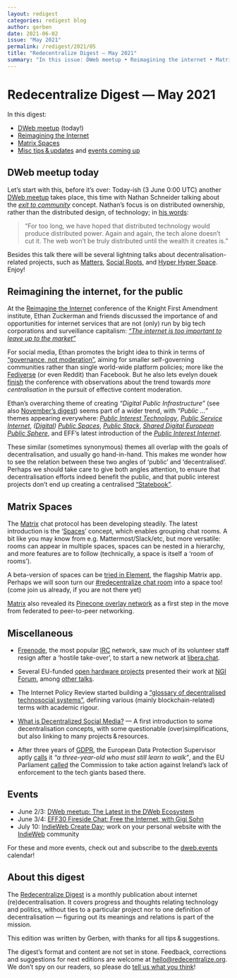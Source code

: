 ```yaml
---
layout: redigest
categories: redigest blog
author: gerben
date: 2021-06-02
issue: "May 2021"
permalink: /redigest/2021/05
title: "Redecentralize Digest — May 2021"
summary: "In this issue: DWeb meetup • Reimagining the internet • Matrix Spaces • etc."
---
```


Redecentralize Digest — May 2021
================================

In this digest:

- [DWeb meetup](#dweb-meetup-today) (today!)
- [Reimagining the Internet](#reimagining-the-internet-for-the-public)
- [Matrix Spaces](#matrix-spaces)
- [Misc tips & updates](#miscellaneous) and [events coming up](#events)


## DWeb meetup today

Let’s start with this, before it’s over: Today-ish (3 June 0:00 UTC) another [DWeb meetup][] takes place, this time with Nathan Schneider talking about the *[exit to community][]* concept. Nathan’s focus is on distributed ownership, rather than the distributed design, of technology; in [his words][]:

> “For too long, we have hoped that distributed technology would produce distributed power. Again and again, the tech alone doesn’t cut it. The web won’t be truly distributed until the wealth it creates is.”

Besides this talk there will be several lightning talks about decentralisation-related projects, such as [Matters][], [Social Roots][], and [Hyper Hyper Space][]. Enjoy!

[DWeb meetup]: https://www.eventbrite.com/e/dweb-meetup-june-2021-the-latest-in-the-dweb-ecosystem-tickets-155980892047
[exit to community]: https://www.colorado.edu/lab/medlab/2020/08/31/exit-community-community-primer
[his words]: https://blog.archive.org/2021/05/27/distribute-commons-not-commodities/
[Matters]: https://matters.news/about "Matters is a Chinese “decentralized content publishing and discussion platform for creators to publish, manage, license, and monetize their work”"
[Social Roots]: https://www.socialroots.io/ "Social Roots is “a worker-owned platform cooperative that weaves together impact driven networks”"
[Hyper Hyper Space]: https://www.hyperhyperspace.org/ "Hyper Hyper Space is “an open-source, non-for-profit effort to create distributed applications using web browsers as full peers”"


## Reimagining the internet, for the public

At the [Reimagine the Internet][] conference of the Knight First Amendment institute, Ethan Zuckerman and friends discussed the importance of and opportunities for internet services that are not (only) run by big tech corporations and surveillance capitalism: *[“The internet is too important to leave up to the market”]*

For social media, Ethan promotes the bright idea to think in terms of [“governance, not moderation”], aiming for smaller self-governing communities rather than single world-wide platform policies; more like the [Fediverse][] (or even Reddit) than Facebook. But he also lets evelyn douek [finish][] the conference with observations about the trend towards *more centralisation* in the pursuit of effective content moderation.

Ethan’s overarching theme of creating *“Digital Public Infrastructure”* (see also [November’s digest][]) seems part of a wider trend, with *“Public …”* themes appearing everywhere: *[Public Interest Technology][]*, *[Public Service Internet][]*, *([Digital][]) [Public Spaces][]*, *[Public Stack][]*, *[Shared Digital European Public Sphere][]*, and EFF’s latest introduction of the *[Public Interest Internet][]*.

These similar (sometimes synonymous) themes all overlap with the goals of decentralisation, and usually go hand-in-hand. This makes me wonder how to see the relation between these two angles of ‘public’ and ‘decentralised’. Perhaps we should take care to give both angles attention, to ensure that decentralisation efforts indeed benefit the public, and that public interest projects don’t end up creating a centralised [“Statebook”][].

[Reimagine the Internet]: https://knightcolumbia.org/events/reimagine-the-internet
[“The internet is too important to leave up to the market”]: https://www.youtube.com/embed/PE0Fve1UaUk?rel=0&iv_load_policy=3&modestbranding=1&autoplay=1&start=823 "Pioneering Alternative Models for Community on the Internet (13:43 into the recording)"
[“governance, not moderation”]: https://www.youtube.com/embed/PE0Fve1UaUk?rel=0&iv_load_policy=3&modestbranding=1&autoplay=1&start=1385 "Pioneering Alternative Models for Community on the Internet (23:05 into the recording)"
[Fediverse]: https://en.wikipedia.org/wiki/Fediverse "The Fediverse is the social network consisting of independently hosted community servers (‘instances’), that interact using (primarily) the ActivityPub protocol"
[finish]: https://www.youtube.com/embed/J-WroU7JN1g?feature=emb_logo&rel=0&iv_load_policy=3&modestbranding=1&autoplay=1&start=3458 "New Directions in Social Media Research (57:38 into the recording)"
[November’s digest]: https://redecentralize.org/redigest/2020/11#digital-public-infrastructure
[Public Interest Technology]: https://public-interest-tech.com/
[Digital]: https://newpublic.org/
[Public Spaces]: https://publicspaces.net/
[Public Stack]: https://publicstack.net/
[Public Service Internet]: https://www.bbc.co.uk/rd/projects/public-service-internet
[Shared Digital European Public Sphere]: https://sdeps.eu/
[Public Interest Internet]: https://www.eff.org/deeplinks/2021/05/introducing-public-interest-internet
[“Statebook”]: https://newsocialist.org.uk/do-we-really-need-a-statebook/


## Matrix Spaces

The [Matrix][] chat protocol has been developing steadily. The latest introduction is the ‘[Spaces][]’ concept, which enables grouping chat rooms. A bit like you may know from e.g. Mattermost/Slack/etc, but more versatile: rooms can appear in multiple spaces, spaces can be nested in a hierarchy, and more features are to follow (technically, a space is itself a ‘room of rooms’).

A beta-version of spaces can be [tried in Element][], the flagship Matrix app. Perhaps we will soon turn our [#redecentralize chat room][]  into a space too! (come join us already, if you are not there yet)

[Matrix][] also revealed its [Pinecone overlay network][] as a first step in the move from federated to peer-to-peer networking.

[Matrix]: https://matrix.org
[Spaces]: https://matrix.org/blog/2021/05/17/the-matrix-space-beta
[tried in Element]: https://element.io/blog/spaces-the-next-frontier/
[#redecentralize chat room]: https://app.element.io/#/room/#redecentralize:matrix.org
[Pinecone overlay network]: https://matrix.org/blog/2021/05/06/introducing-the-pinecone-overlay-network


## Miscellaneous

- [Freenode][], the most popular [IRC][] network, saw much of its volunteer staff resign after a ‘hostile take-over’, to start a new network at [libera.chat][].

[Freenode]: https://freenode.net/
[IRC]: https://en.wikipedia.org/wiki/Internet_Relay_Chat "IRC (Internet Relay Chat) is a relatively old-school chat protocol mainly for chat rooms, still widely used especially among programmers."
[libera.chat]: https://libera.chat


- Several EU-funded [open hardware projects][] presented their work at [NGI Forum][], among [other talks][].

[open hardware projects]: https://nlnet.nl/news/2021/20210507-NGI-Zero-workshop-open-hardware.html
[NGI Forum]: https://2021.ngiforum.eu/ "NGI Forum is a conference around the EU’s Next Generation Internet programme"
[other talks]: https://www.youtube.com/channel/UCafmIQ_fwe_FiwiiYj6QLUA/playlists?view=50&sort=dd&shelf_id=1


- The Internet Policy Review started building a [“glossary of decentralised technosocial systems”][], defining various (mainly blockchain-related) terms with academic rigour.

[“glossary of decentralised technosocial systems”]: https://policyreview.info/glossary/introducing-decentralised-technosocial-systems#editorial


- [What is Decentralized Social Media?][] — A first introduction to some decentralisation concepts, with some questionable (over)simplifications, but also linking to many projects & resources.

[What is Decentralized Social Media?]: https://niminae.medium.com/what-is-decentralized-social-media-bf183d118356


- After three years of [GDPR][], the European Data Protection Supervisor aptly [calls][] it *“a three-year-old who must still learn to walk”*, and the EU Parliament [called][] the Commission to take action against Ireland’s lack of enforcement to the tech giants based there.

[GDPR]: https://eur-lex.europa.eu/legal-content/EN/TXT/?uri=CELEX:32016R0679 "General Data Protection Regulation"
[calls]: https://edps.europa.eu/press-publications/press-news/blog/gdpr-three-year-old-who-must-still-learn-walk-it-runs_en
[called]: https://noyb.eu/en/european-parliament-calls-commission-open-infringement-proceedings-against-ireland


## Events

- June 2/3: [DWeb meetup: The Latest in the DWeb Ecosystem](https://www.eventbrite.com/e/dweb-meetup-june-2021-the-latest-in-the-dweb-ecosystem-tickets-155980892047)
- June 3/4: [EFF30 Fireside Chat: Free the Internet, with Gigi Sohn](https://www.eff.org/event/eff30-fireside-chat-free-internet-gigi-sohn)
- July 10: [IndieWeb Create Day](https://events.indieweb.org/2021/07/indieweb-create-day-B6zvFMa8yjTe); work on your personal website with the [IndieWeb](https://indieweb.org/) community

For these and more events, check out and subscribe to the [dweb.events][] calendar!

[dweb.events]: https://dweb.events


## About this digest

The [Redecentralize Digest](https://redecentralize.org/redigest/) is a monthly publication about internet (re)decentralisation. It covers progress and thoughts relating technology and politics, without ties to a particular project nor to one definition of decentralisation — figuring out its meanings and relations is part of the mission.

This edition was written by Gerben, with thanks for all tips & suggestions.

The digest’s format and content are not set in stone. Feedback, corrections and suggestions for next editions are welcome at <hello@redecentralize.org>. We don’t spy on our readers, so please do [tell us what you think](mailto:hello@redecentralize.org?subject=ReDigest%20feedback&body=I%20find%20ReDigest%20_____.%20It%20would%20be%20%28even%29%20better%20if%20_____.)!
